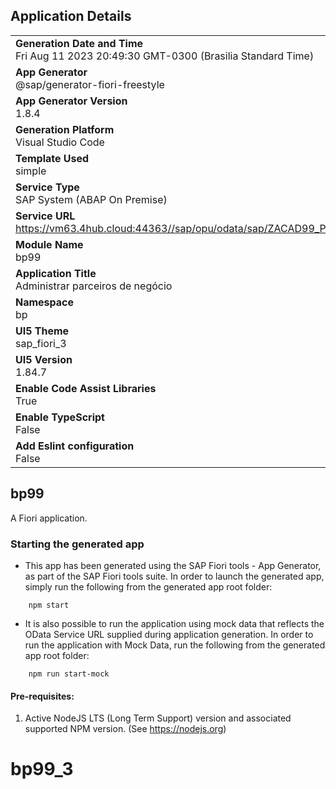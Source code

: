 ## Application Details
|               |
| ------------- |
|**Generation Date and Time**<br>Fri Aug 11 2023 20:49:30 GMT-0300 (Brasilia Standard Time)|
|**App Generator**<br>@sap/generator-fiori-freestyle|
|**App Generator Version**<br>1.8.4|
|**Generation Platform**<br>Visual Studio Code|
|**Template Used**<br>simple|
|**Service Type**<br>SAP System (ABAP On Premise)|
|**Service URL**<br>https://vm63.4hub.cloud:44363//sap/opu/odata/sap/ZACAD99_PARCEIROS_SRV
|**Module Name**<br>bp99|
|**Application Title**<br>Administrar parceiros de negócio|
|**Namespace**<br>bp|
|**UI5 Theme**<br>sap_fiori_3|
|**UI5 Version**<br>1.84.7|
|**Enable Code Assist Libraries**<br>True|
|**Enable TypeScript**<br>False|
|**Add Eslint configuration**<br>False|

## bp99

A Fiori application.

### Starting the generated app

-   This app has been generated using the SAP Fiori tools - App Generator, as part of the SAP Fiori tools suite.  In order to launch the generated app, simply run the following from the generated app root folder:

```
    npm start
```

- It is also possible to run the application using mock data that reflects the OData Service URL supplied during application generation.  In order to run the application with Mock Data, run the following from the generated app root folder:

```
    npm run start-mock
```

#### Pre-requisites:

1. Active NodeJS LTS (Long Term Support) version and associated supported NPM version.  (See https://nodejs.org)


# bp99_3

